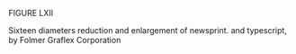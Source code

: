 FIGURE LXII 

Sixteen diameters reduction and enlargement of newsprint. 
and typescript, by Folmer Graflex Corporation 

